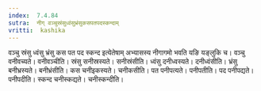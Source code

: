 ```yaml
---
index:  7.4.84
sutra:  नीग् वञ्चुस्रंसुध्वंसुभ्रंसुकसपतपदस्कन्दाम्
vritti:  kashika 
---
```


वञ्चु स्रंसु ध्वंसु भ्रंसु कस पत पद स्कन्द इत्येतेषाम् अभ्यासस्य नीगागमो भवति यङि यङ्लुकि च। वञ्चु वनीवच्यते। वनीवञ्चीति। स्रंसु सनीस्रस्यते। सनीस्रंसीति। ध्वंसु दनीध्वस्यते। दनीध्वंसीति। भ्रंसु बनीभ्रस्यते। बनीभ्रंसीति। कस चनीइकस्यते। चनीकसीति। पत पनीपत्यते। पनीपतीति। पद पनीपद्यते। पनीपदीति। स्कन्द चनीस्कद्यते। चनीस्कन्दीति।

